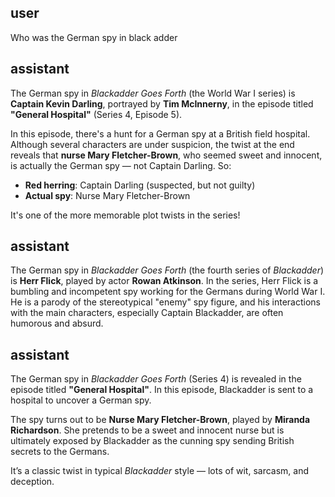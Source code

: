 ## user
Who was the German spy in black adder
## assistant

The German spy in *Blackadder Goes Forth* (the World War I series) is **Captain Kevin Darling**, portrayed by **Tim McInnerny**, in the episode titled **"General Hospital"** (Series 4, Episode 5).

In this episode, there's a hunt for a German spy at a British field hospital. Although several characters are under suspicion, the twist at the end reveals that **nurse Mary Fletcher-Brown**, who seemed sweet and innocent, is actually the German spy — not Captain Darling. So:

- **Red herring**: Captain Darling (suspected, but not guilty)
- **Actual spy**: Nurse Mary Fletcher-Brown

It's one of the more memorable plot twists in the series!
## assistant

The German spy in *Blackadder Goes Forth* (the fourth series of *Blackadder*) is **Herr Flick**, played by actor **Rowan Atkinson**. In the series, Herr Flick is a bumbling and incompetent spy working for the Germans during World War I. He is a parody of the stereotypical "enemy" spy figure, and his interactions with the main characters, especially Captain Blackadder, are often humorous and absurd.
## assistant

The German spy in *Blackadder Goes Forth* (Series 4) is revealed in the episode titled **"General Hospital"**. In this episode, Blackadder is sent to a hospital to uncover a German spy.

The spy turns out to be **Nurse Mary Fletcher-Brown**, played by **Miranda Richardson**. She pretends to be a sweet and innocent nurse but is ultimately exposed by Blackadder as the cunning spy sending British secrets to the Germans.

It’s a classic twist in typical *Blackadder* style — lots of wit, sarcasm, and deception.